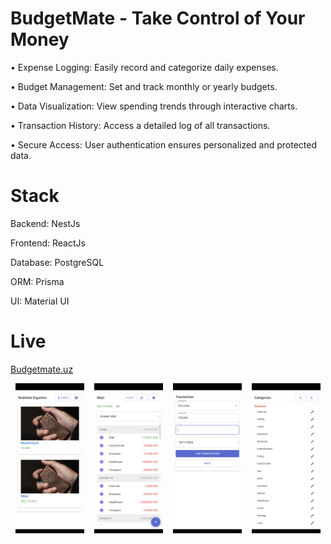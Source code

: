 # BudgetMate - Take Control of Your Money

• Expense Logging: Easily record and categorize daily expenses.

• Budget Management: Set and track monthly or yearly budgets.

• Data Visualization: View spending trends through interactive charts.

• Transaction History: Access a detailed log of all transactions.

• Secure Access: User authentication ensures personalized and protected data.

# Stack

Backend: NestJs

Frontend: ReactJs

Database: PostgreSQL

ORM: Prisma

UI: Material UI

# Live

[Budgetmate.uz](https://budgetmate.uz)

<div style="display: flex; justify-content: space-around;">
  <img src="/frontend/src/assets/image_1.png" alt="Screen 1" width="22%">
  <img src="/frontend/src/assets/image_2.png" alt="Screen 2" width="22%">
  <img src="/frontend/src/assets/image_3.png" alt="Screen 3" width="22%">
  <img src="/frontend/src/assets/image_4.png" alt="Screen 4" width="22%">
</div>
